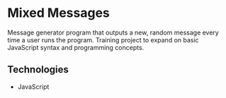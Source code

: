 # Mixed Messages
Message generator program that outputs a new, random message every time a user runs the program. 
Training project to expand on basic JavaScript syntax and programming concepts.

## Technologies
- JavaScript